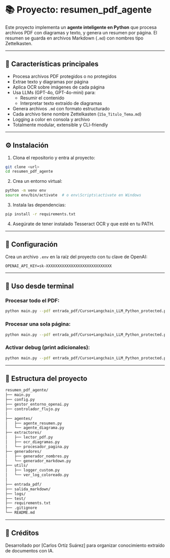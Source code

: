 # 📚 Proyecto: resumen_pdf_agente

Este proyecto implementa un **agente inteligente en Python** que procesa archivos PDF con diagramas y texto, y genera un resumen por página. El resumen se guarda en archivos Markdown (`.md`) con nombres tipo Zettelkasten.

---

## 🚀 Características principales

- Procesa archivos PDF protegidos o no protegidos
- Extrae texto y diagramas por página
- Aplica OCR sobre imágenes de cada página
- Usa LLMs (GPT-4o, GPT-4o-mini) para:
  - Resumir el contenido
  - Interpretar texto extraído de diagramas
- Genera archivos `.md` con formato estructurado
- Cada archivo tiene nombre Zettelkasten (`15a_Titulo_Tema.md`)
- Logging a color en consola y archivo
- Totalmente modular, extensible y CLI-friendly

---

## ⚙️ Instalación

1. Clona el repositorio y entra al proyecto:

```bash
git clone <url>
cd resumen_pdf_agente
```

2. Crea un entorno virtual:

```bash
python -m venv env
source env/bin/activate  # o env\Scripts\activate en Windows
```

3. Instala las dependencias:

```bash
pip install -r requirements.txt
```

4. Asegúrate de tener instalado Tesseract OCR y que esté en tu PATH.

---

## 🔐 Configuración

Crea un archivo `.env` en la raíz del proyecto con tu clave de OpenAI:

```
OPENAI_API_KEY=sk-XXXXXXXXXXXXXXXXXXXXXXXXXXXXX
```

---

## 🧪 Uso desde terminal

### Procesar todo el PDF:

```bash
python main.py --pdf entrada_pdf/Curso+Langchain_LLM_Python_protected.pdf --base 15a
```

### Procesar una sola página:

```bash
python main.py --pdf entrada_pdf/Curso+Langchain_LLM_Python_protected.pdf --pagina 3 --base 15a
```

### Activar debug (print adicionales):

```bash
python main.py --pdf entrada_pdf/Curso+Langchain_LLM_Python_protected.pdf --debug
```

---

## 🧱 Estructura del proyecto

```bash
resumen_pdf_agente/
├── main.py
├── config.py
├── gestor_entorno_openai.py
├── controlador_flujo.py
│
├── agentes/
│   ├── agente_resumen.py
│   └── agente_diagrama.py
├── extractores/
│   ├── lector_pdf.py
│   ├── ocr_diagramas.py
│   └── procesador_pagina.py
├── generadores/
│   ├── generador_nombres.py
│   └── generador_markdown.py
├── utils/
│   ├── logger_custom.py
│   └── ver_log_coloreado.py
│
├── entrada_pdf/
├── salida_markdown/
├── logs/
├── test/
├── requirements.txt
├── .gitignore
└── README.md
```

---

## 🧩 Créditos

Desarrollado por [Carlos Ortíz Suárez] para organizar conocimiento extraído de documentos con IA.

